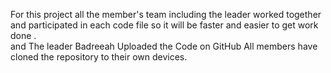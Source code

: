 For this project all the member's team including the leader worked together and participated in each code file so it will be faster and easier to get work done .  
and The leader Badreeah Uploaded the Code on GitHub
All members have cloned the repository to their own devices.
